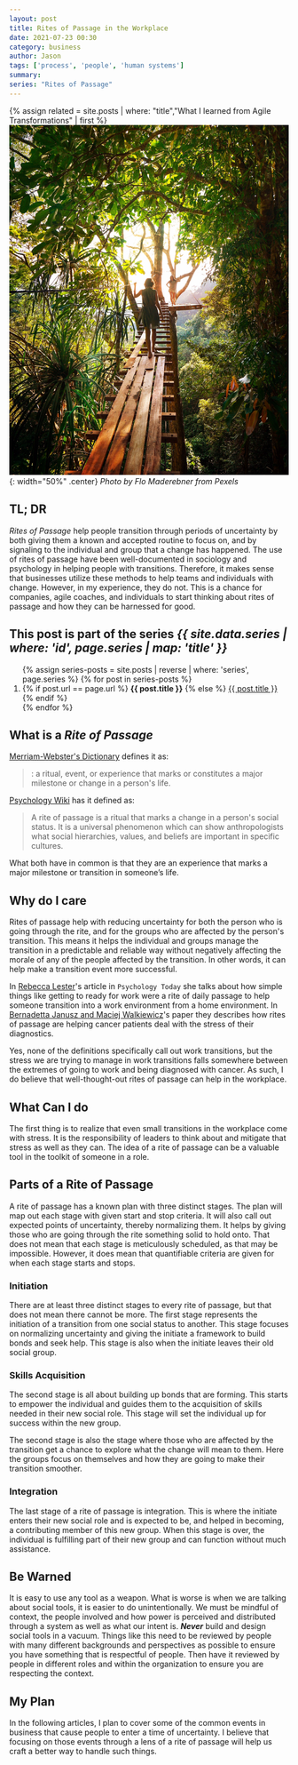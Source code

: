 ```yaml
---
layout: post
title: Rites of Passage in the Workplace
date: 2021-07-23 00:30
category: business
author: Jason
tags: ['process', 'people', 'human systems']
summary:
series: "Rites of Passage"
---
```


{% assign related = site.posts | where: "title","What I learned from Agile Transformations" | first %}
![Woman on wooden bridge in forest](/assets/img/posts/2021/07/pexels-flo-maderebner-238631.jpg){: width="50%" .center}
_Photo by Flo Maderebner from Pexels_

## TL; DR

_Rites of Passage_ help people transition through periods of uncertainty by both giving them a known and accepted routine to focus on, and by signaling to the individual and group that a change has happened. The use of rites of passage have been well-documented in sociology and psychology in helping people with transitions. Therefore, it makes sense that businesses utilize these methods to help teams and individuals with change. However, in my experience, they do not. This is a chance for companies, agile coaches, and individuals to start thinking about rites of passage and how they can be harnessed for good.

<aside class="series">
  <h2>This post is part of the series <em>{{ site.data.series | where: 'id', page.series | map: 'title' }}</em></h2>
  <ol>
    {% assign series-posts = site.posts | reverse | where: 'series', page.series %}
    {% for post in series-posts %}
    <li>
      {% if post.url == page.url %}
      <strong>{{ post.title }}</strong>
      {% else %}
      <a href="{{ site.baseurl }}{{ post.url }}">{{ post.title }}</a>
      {% endif %}
    </li>
    {% endfor %}
  </ol>
</aside>

## What is a _Rite of Passage_
 
[Merriam-Webster's Dictionary](https://www.merriam-webster.com/dictionary/rite%20of%20passage) defines it as:

> : a ritual, event, or experience that marks or constitutes a major milestone or change in a person's life.

[Psychology Wiki](https://psychology.wikia.org/wiki/Rites_of_passage) has it defined as:

> A rite of passage is a ritual that marks a change in a person's social status. It is a universal phenomenon which can show anthropologists what social hierarchies, values, and beliefs are important in specific cultures.

What both have in common is that they are an experience that marks a major milestone or transition in someone’s life.

## Why do I care

Rites of passage help with reducing uncertainty for both the person who is going through the rite, and for the groups who are affected by the person's transition. This means it helps the individual and groups manage the transition in a predictable and reliable way without negatively affecting the morale of any of the people affected by the transition. In other words, it can help make a transition event more successful.

In [Rebecca Lester](https://www.psychologytoday.com/us/blog/anthropology-in-mind/202005/the-importance-ritual)'s article in `Psychology Today` she talks about how simple things like getting to ready for work were a rite of daily passage to help someone transition into a work environment from a home environment. In [Bernadetta Janusz and Maciej Walkiewicz](https://www.ncbi.nlm.nih.gov/pmc/articles/PMC6105198/)'s paper they describes how rites of passage are helping cancer patients deal with the stress of their diagnostics.

Yes, none of the definitions specifically call out work transitions, but the stress we are trying to manage in work transitions falls somewhere between the extremes of going to work and being diagnosed with cancer. As such, I do believe that well-thought-out rites of passage can help in the workplace.

## What Can I do

The first thing is to realize that even small transitions in the workplace come with stress. It is the responsibility of leaders to think about and mitigate that stress as well as they can. The idea of a rite of passage can be a valuable tool in the toolkit of someone in a role.

## Parts of a Rite of Passage

A rite of passage has a known plan with three distinct stages. The plan will map out each stage with given start and stop criteria. It will also call out expected points of uncertainty, thereby normalizing them. It helps by giving those who are going through the rite something solid to hold onto. That does not mean that each stage is meticulously scheduled, as that may be impossible. However, it does mean that quantifiable criteria are given for when each stage starts and stops.

### Initiation
There are at least three distinct stages to every rite of passage, but that does not mean there cannot be more. The first stage represents the initiation of a transition from one social status to another. This stage focuses on normalizing uncertainty and giving the initiate a framework to build bonds and seek help. This stage is also when the initiate leaves their old social group.

### Skills Acquisition
The second stage is all about building up bonds that are forming. This starts to empower the individual and guides them to the acquisition of skills needed in their new social role. This stage will set the individual up for success within the new group.

The second stage is also the stage where those who are affected by the transition get a chance to explore what the change will mean to them. Here the groups focus on themselves and how they are going to make their transition smoother.

### Integration

The last stage of a rite of passage is integration. This is where the initiate enters their new social role and is expected to be, and helped in becoming, a contributing member of this new group. When this stage is over, the individual is fulfilling part of their new group and can function without much assistance.

## Be Warned

It is easy to use any tool as a weapon. What is worse is when we are talking about social tools, it is easier to do unintentionally. We must be mindful of context, the people involved and how power is perceived and distributed through a system as well as what our intent is. **_Never_** build and design social tools in a vacuum. Things like this need to be reviewed by people with many different backgrounds and perspectives as possible to ensure you have something that is respectful of people. Then have it reviewed by people in different roles and within the organization to ensure you are respecting the context.

## My Plan

In the following articles, I plan to cover some of the common events in business that cause people to enter a time of uncertainty. I believe that focusing on those events through a lens of a rite of passage will help us craft a better way to handle such things.